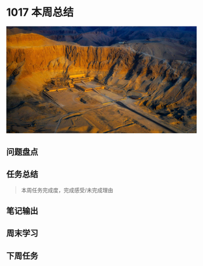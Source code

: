 
# 1017 本周总结

![](./bg-imgs/1017.jpg)

## 问题盘点


## 任务总结
> 本周任务完成度，完成感受/未完成理由

## 笔记输出


## 周末学习

## 下周任务